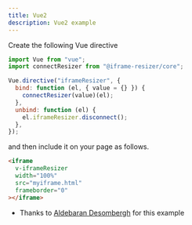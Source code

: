 ```yaml
---
title: Vue2
description: Vue2 example
---
```


Create the following Vue directive

```js
import Vue from "vue";
import connectResizer from "@iframe-resizer/core";

Vue.directive("iframeResizer", {
  bind: function (el, { value = {} }) {
    connectResizer(value)(el);
  },
  unbind: function (el) {
    el.iframeResizer.disconnect();
  },
});
```

and then include it on your page as follows.

```html
<iframe
  v-iframeResizer
  width="100%"
  src="myiframe.html"
  frameborder="0"
></iframe>
```

- Thanks to [Aldebaran Desombergh](https://github.com/davidjbradshaw/iframe-resizer/issues/513#issuecomment-538333854) for this example
